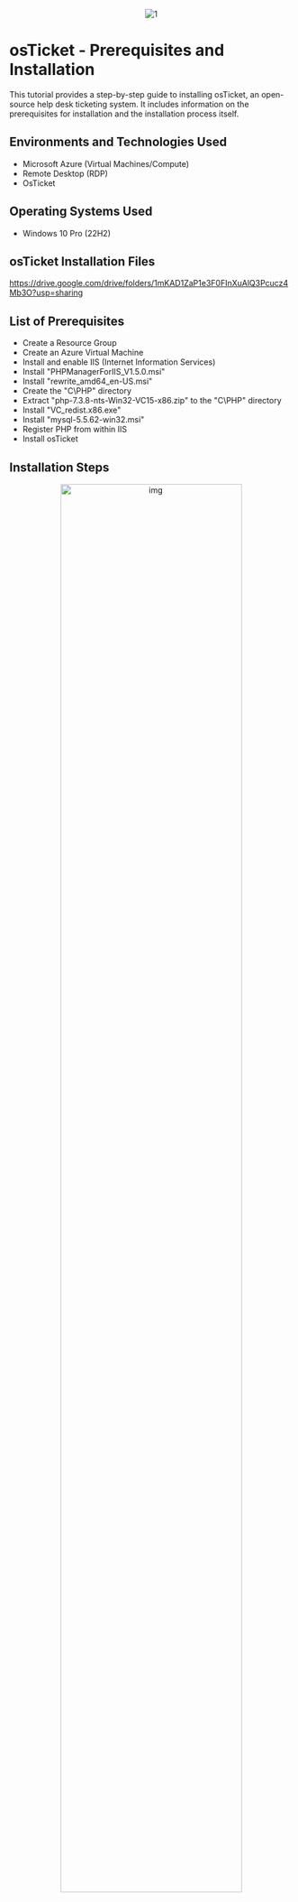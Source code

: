 <p align="center">
<img src="https://i.imgur.com/SIOPg5j.png" alt="1"/>
</p>

<h1>osTicket - Prerequisites and Installation</h1>

This tutorial provides a step-by-step guide to installing osTicket, an open-source help desk ticketing system. It includes information on the prerequisites for installation and the installation process itself.

<h2>Environments and Technologies Used</h2>

- Microsoft Azure (Virtual Machines/Compute) 
- Remote Desktop (RDP)
- OsTicket 

<h2>Operating Systems Used </h2>

- Windows 10 Pro (22H2)

<h2>osTicket Installation Files</h2>

https://drive.google.com/drive/folders/1mKAD1ZaP1e3F0FInXuAlQ3Pcucz4Mb3O?usp=sharing

<h2>List of Prerequisites</h2>

 - Create a Resource Group
 - Create an Azure Virtual Machine
 - Install and enable IIS (Internet Information Services)
 - Install "PHPManagerForIIS_V1.5.0.msi"
 - Install "rewrite_amd64_en-US.msi"
 - Create the "C\PHP" directory
 - Extract "php-7.3.8-nts-Win32-VC15-x86.zip" to the "C\PHP" directory
 - Install "VC_redist.x86.exe"
 - Install "mysql-5.5.62-win32.msi"
 - Register PHP from within IIS
 - Install osTicket


<h2>Installation Steps</h2>

<p align="center">
<img src="https://i.imgur.com/jJAiw1z.png" height="80%" width="80%" alt="img"/>
</p>

Go to your Azure portal https://portal.azure.com/ and login. In your Azure home page, click the search bar and search for "resource group". Click "Resource groups".

<p align="center">
<img src="https://i.imgur.com/q30fcm3.png" height="80%" width="80%" alt="img"/>
</p>

Click the "Create" tab at the top left.

<p align="center">
<img src="https://i.imgur.com/G0iY3xD.png" height="80%" width="80%" alt="img"/>
</p>

Select your Azure subscription, we will name the resource group "RG-osTicket". Select "(US) West US 3" for the Region, and click the "Review + create" tab at the bottom left. 

<p align="center">
<img src="https://i.imgur.com/kaWmyCc.png" height="80%" width="80%" alt="img"/>
</p>

Click the notification tab at the top right and confirm that the resource group "RG-osTick" has been created.

<p align="center">
<img src="https://i.imgur.com/yOJUCM3.png" height="80%" width="80%" alt="img"/>
</p>

Click the search bar and search for "virtual machine". Click "Virtual machines".

<p align="center">
<img src="https://i.imgur.com/FFhfzEL.png" height="80%" width="80%" alt="img"/>
</p>

Click the "Create" tab at the top left and select "Azure virtual machine".

<p align="center">
<img src="https://i.imgur.com/rKd4Hxw.png" height="80%" width="80%" alt="img"/>
</p>

Select your Azure subsription, select the resource group we created earlier "RG-osTicket", name the virtual machine "vm-osticket", select (US) West US 3 for the region, select "No infrastructure redundancy required" for the availability options, select "Standard" for Security type, select "Windows 10 Pro, version 22H2 - x64 Gen2 (free eligible services)" for Image, leave VM architecture as defualt, select "Standard_D4s_v3 - 4 vcpus, 16 GiB memory" for the Size. We will use "labuser" as the username, and make sure you use a unique password.

NOTE: Write down your username and password, we will need it later.

Leave "Public inbound ports" and select inbound ports" as default. Check the licensing box and click the Networking tab at the top.

<p align="center">
<img src="https://i.imgur.com/aUVAOqk.png" height="80%" width="80%" alt="img"/>
</p>

The Virtual network (NIC), Subnet, and Public IP will automatically be created for us, so make sure they all say (new). Leave every thing as default, and click "Review + create" tab at the bottom left. 

<p align="center">
<img src="https://i.imgur.com/IWBDQZj.png" height="80%" width="80%" alt="img"/>
</p>

The "Validation pass" message indicates that all of the required information has been provided and that the VM can be created. Go ahead an click the "Create" tab at the bottom left.

<p align="center">
<img src="https://i.imgur.com/RNQ208q.png" height="80%" width="80%" alt="img"/>
</p>

The "Validation is in progress" message indicates that the Virtual machine is being created and configured. This process can take several minutes.

<p align="center">
<img src="https://i.imgur.com/BZxxbil.png" height="80%" width="80%" alt="img"/>
</p>

The message "Your deployment is complete" means that the Azure virtual machine (VM) has been successfully created and configured.

<p align="center">
<img src="https://i.imgur.com/oV6Qwyj.png" height="80%" width="80%" alt="img"/>
</p>

Click the search bar, and click "Virtual machines".

<p align="center">
<img src="https://i.imgur.com/O8O0QBq.png" height="80%" width="80%" alt="img"/>
</p>

Click the virtual machine we just created.

<p align="center">
<img src="https://i.imgur.com/wGfGhSB.png" height="80%" width="80%" alt="img"/>
</p>

Copy the Public IP address.

<p align="center">
<img src="https://i.imgur.com/gChFsZc.png" height="80%" width="80%" alt="img"/>
</p>

On your local computer search box, search for "remote desktop", and click "Open"

<p align="center">
<img src="https://i.imgur.com/dDYXiBF.png" height="80%" width="80%" alt="img"/>
</p>

Paste your VMs Public IP address you copied and click the "Connect" button.

<p align="center">
<img src="https://i.imgur.com/neUPf5p.png" height="80%" width="80%" alt="img"/>
</p>

Click "More choices" > "Use a different account", go ahead and login with the username and password you used when you created your virtual machine, and click "Ok". 

<p align="center">
<img src="https://i.imgur.com/2ZPAvQj.png" height="80%" width="80%" alt="img"/>
</p>

We've now loged into our virtual machine. Select "No" for the options and click the "Accept" button.

<p align="center">
<img src="https://i.imgur.com/eRw8ia9.png" height="80%" width="80%" alt="img"/>
</p>

Select the "Yes" button.

Copy this link https://drive.google.com/drive/folders/1mKAD1ZaP1e3F0FInXuAlQ3Pcucz4Mb3O?usp=sharing 

This link contains all the installation files we will need. We will open it up inside the virtual machine because it's much easier to deal with there.

<p align="center">
<img src="https://i.imgur.com/R9bRAnY.png" height="80%" width="80%" alt="img"/>
</p>

In your virtual machine, double-click the "Microsoft Edge" application to open it.

<p align="center">
<img src="https://i.imgur.com/ARKjwcV.png" height="80%" width="80%" alt="img"/>
</p>

Click "Search without your data" > "Don't allow" > "Confirm and continue" > "Continue without this data" > "Confirm and start browsing". 

<p align="center">
<img src="https://i.imgur.com/rk6m5EW.png" height="80%" width="80%" alt="img"/>
</p>

Paste the link you copied in the search bar and press the Enter key. We will come back to this page later.

We will now install and enable IIS

<p align="center">
<img src="https://i.imgur.com/xvSMNcH.png" height="80%" width="80%" alt="img"/>
</p>

NOTE: Internet Information Services (IIS) is a web server that osTicket runs on. Microsoft created IIS, and it can be used to host a wide variety of websites and web applications.

Right-click the Start Menu and click "Run".

<p align="center">
<img src="https://i.imgur.com/jXSncgO.png" height="80%" width="80%" alt="img"/>
</p>

Type "control" and click the "Ok" button.

<p align="center">
<img src="https://i.imgur.com/PArDvYE.png" height="80%" width="80%" alt="img"/>
</p>

Click "Programs".

<p align="center">
<img src="https://i.imgur.com/x2YcYev.png" height="80%" width="80%" alt="img"/>
</p>

Click "Turn Windows features on or off".

<p align="center">
<img src="https://i.imgur.com/yxo745J.png" height="80%" width="80%" alt="img"/>
</p>

Scroll to "Internet Information Services" and check the box; click the plus (+) to expand it. Expand "World Wide Web Services", expand "Application Development Features", go ahead and check "CGI".

<p align="center">
<img src="https://i.imgur.com/UuVvmoH.png" height="80%" width="80%" alt="img"/>
</p>

Collaps "Application Development Features" and expand "Common HTTP Features". Make sure all the boxes are checked, and click the "Ok" button. 

<p align="center">
<img src="https://i.imgur.com/LZ7RzhM.png" height="80%" width="80%" alt="img"/>
</p>

The image above shows that the IIS web services are being installed.

<p align="center">
<img src="https://i.imgur.com/Qx022SW.png" height="80%" width="80%" alt="img"/>
</p>

IIS is now installed, click the "Close" button.

<p align="center">
<img src="https://i.imgur.com/7Ijcz0x.png" height="80%" width="80%" alt="img"/>
</p>

To confirm if IIS was actually installed on our VM, open Microsoft Edge, search for "127.0.0.1" on the search bar, and click Enter.

NOTE: "127.0.0.1" is the loopback address, which is a special IP address that maps to the local computer. It's essentially saying, "Try to load a webpage that's running off myself". So, it loaded the default IIS website, which confirms that the webservices are working.

If it loads a page like the one in the image above, it means the installation was successful.

<p align="center">
<img src="https://i.imgur.com/EppfODe.png" height="80%" width="80%" alt="img"/>
</p>

Next, we will download and install "PHPManagerForIIS_V1.5.0.msi".

Go back to the osTicket installation files web page, and click "PHPManagerForIIS_V1.5.0.msi".

<p align="center">
<img src="https://i.imgur.com/mgAXtVg.png" height="80%" width="80%" alt="img"/>
</p>

Click "Download".

<p align="center">
<img src="https://i.imgur.com/pCPkNq1.png" height="80%" width="80%" alt="img"/>
</p>

Disregard the warning and click "Download Anyway".

<p align="center">
<img src="https://i.imgur.com/cWtF26W.png" height="80%" width="80%" alt="img"/>
</p>

After it's downloaded, double-click "File Explore" in the taskbar.

<p align="center">
<img src="https://i.imgur.com/7b7NSYM.png" height="80%" width="80%" alt="img"/>
</p>

Click "Downloads" and double-click "PHPManagerForIIS_V1.5.0". PHPManagerForIIS_V1.5.0 installation window will pop up. Click "Next", select "I Agree" and click "Next" > "Close".

Close File Explorer.

<p align="center">
<img src="https://i.imgur.com/YLRxOsU.png" height="80%" width="80%" alt="img"/>
</p>

If you can't download any of the files, click the down arrow in the search bar, select "continue allowing automatic downloads of multiple files", and click "Done".

Go back to the osTicket installation files web page and download "rewrite_amd64_en-US.msi" just as we did for "PHPManagerForIIS_V1.5.0".

NOTE: The "rewrite_amd64_en-US.msi" allows osTicket to use URL rewriting. URL rewriting is a technique that allows us to change the way that URLs are displayed to users.

<p align="center">
<img src="https://i.imgur.com/GXvIgT5.png" height="80%" width="80%" alt="img"/>
</p>

After it's downloaded, click "File Explore" in the taskbar. Double-click "rewrite_amd64_en-US", check the license agreement box, and click "Next" > "Install" > "Finish".

<p align="center">
<img src="https://i.imgur.com/CwWRA0w.png" height="80%" width="80%" alt="img"/>
</p>

Let's create the "C\PHP" directory.

Open File Explorer, click "This PC" and double-click "Windows C:". 

<p align="center">
<img src="https://i.imgur.com/JbiNrb7.png" height="80%" width="80%" alt="img"/>
</p>

In "Windows C:", right-click on an empty space, click "New", click "Folder".

<p align="center">
<img src="https://i.imgur.com/glMjIz4.png" height="80%" width="80%" alt="img"/>
</p>

Create a folder called "PHP"

<p align="center">
<img src="https://i.imgur.com/x53XakV.png" height="80%" width="80%" alt="img"/>
</p>

Next let's download "php-7.3.8-nts-Win32-VC15-x86.zip".

Dowload it just as we did for previous files.

<p align="center">
<img src="https://i.imgur.com/NcnbWFZ.png" height="80%" width="80%" alt="img"/>
</p>

Go back to File Explorer and right-click "php-7.3.8-nts-Win32-VC15-x86.zip". Click "Extract All".

<p align="center">
<img src="https://i.imgur.com/v5ctOpy.png" height="80%" width="80%" alt="img"/>
</p>

Click "Browse" > "This PC" and double-click "Windows C:", 

<p align="center">
<img src="https://i.imgur.com/QfA1eWV.png" height="80%" width="80%" alt="img"/>
</p>

Select "PHP" by clicking it once. Click the "Select Folder" button.

<p align="center">
<img src="https://i.imgur.com/ULRSYUq.png" height="80%" width="80%" alt="img"/>
</p>

After selecting "PHP", click "Extract". Close File Explorer

<p align="center">
<img src="https://i.imgur.com/Ab8XqyG.png" height="80%" width="80%" alt="img"/>
</p>

Next, let's download and install "VC_redist.x86.exe".

NOTE: "VC_redist.x86.exe" provides C++ runtime libraries (libraries that provide basic functionality for C++ programs, such as memory management, input/output, and string manipulation) that are required for osTicket to run

Go back to osTicket installation files web page and download "VC_redist.x86.exe". After it's downloaded, open File Explore, click on "Downloads", and double-click "VC_redist.x86.exe" to start the installation. Check the license agreement box and click "Install" > "Close".

<p align="center">
<img src="https://i.imgur.com/XcQxsWt.png" height="80%" width="80%" alt="img"/>
</p>

Next, we will download and install "mysql-5.5.62-win32.msi". 

Go back to osTicket installation files web page and download "mysql-5.5.62-win32.msi". Open File Explore, click on "Downloads", and double-click "mysql-5.5.62-win32.msi". Click "Next", check the license agreement box and click "Next" > "Typical install" > "Install" > "Finish".

<p align="center">
<img src="https://i.imgur.com/kN9pc0l.png" height="80%" width="80%" alt="img"/>
</p>

Now, we will configure MySQL. Click "Next" > "Standard Configuration" > "Next" > "Next".

Let's set up our root username and password. Our password will be "Password1". Click "Next" > "Execute" > "Finish".

<p align="center">
<img src="https://i.imgur.com/e4dJEyJ.png" height="80%" width="80%" alt="img"/>
</p>

Let's register PHP from within IIS

Search for "iis" in the search box, click "Run as administrator".

<p align="center">
<img src="https://i.imgur.com/lOf0OGk.png" height="80%" width="80%" alt="img"/>
</p>

Double-click "PHP Manager".

<p align="center">
<img src="https://i.imgur.com/o3D5FBm.png" height="80%" width="80%" alt="img"/>
</p>

Click "Register new PHP version" and click the three dots (...). Double-click "PHP"

<p align="center">
<img src="https://i.imgur.com/jS0jGP6.png" height="80%" width="80%" alt="img"/>
</p>

Select "php-cgi", and click "Open" > "Ok".

<p align="center">
<img src="https://i.imgur.com/s7e5CeS.png" height="80%" width="80%" alt="img"/>
</p>

Reload IIS Manager by clicking "vm-osticket" in the left pane, and click "Restart" in the right pane.

<p align="center">
<img src="https://i.imgur.com/khxs2mx.png" height="80%" width="80%" alt="img"/>
</p>

Let's install osTicket. Go back to the osTicket Installation Files web page and download "osTicket-v1.15.8.zip".

Open two File Explorer windows For the first window, double-click "This PC" > "Windows C:" > "inetpub" > "wwwroot".

For the second window, click "Downloads", double-click "osTicket-v1.15.8", and drag the "upload" folder to the "wwwroot" folder in the first File Explorer window.

<p align="center">
<img src="https://i.imgur.com/YEM4gWa.png" height="80%" width="80%" alt="img"/>
</p>

Let's rename the "upload" folder to "osTicket". 

Right-click the "upload" folder and click "Rename".

<p align="center">
<img src="https://i.imgur.com/5OcDCzB.png" height="80%" width="80%" alt="img"/>
</p>

It has now been renamed "osTicket". Reload IIS like we did earlier.

<p align="center">
<img src="https://i.imgur.com/hGZjJPc.png" height="80%" width="80%" alt="img"/>
</p>

In IIS Manager, expand "Sites" > "Default Web Sites" and click "osTicket".

<p align="center">
<img src="https://i.imgur.com/G2Jbwjx.png" height="80%" width="80%" alt="img"/>
</p>

The osTicket installer web page will pop up.

<p align="center">
<img src="https://i.imgur.com/FWEQqm2.png" height="80%" width="80%" alt="img"/>
</p>

Go back to IIS Manager. In "osTicket", double-click "PHP Manager".

<p align="center">
<img src="https://i.imgur.com/xVcDM8E.png" height="80%" width="80%" alt="img"/>
</p>

Click "Enable or disable an extention".

<p align="center">
<img src="https://i.imgur.com/6aqTQCo.png" height="80%" width="80%" alt="img"/>
</p>

Click "php_imap.dll", and click "Enable". Do the same for "php_intl.dll" and "php_opcache.dll".

<p align="center">
<img src="https://i.imgur.com/HFYozQP.png" height="80%" width="80%" alt="img"/>
</p>

Refresh the osTicket Installer web page and make sure some of the recommended extentions are marked green, like the image above.

<p align="center">
<img src="https://imgur.com/a/iUthwnD" height="80%" width="80%" alt="img"/>
</p>

Open File Explorer, click "This PC", double-click "Windows C:" > "inetpub" > "wwwroot" > "osTicket" > "include". Rename "ost-sampleconfig.php" to "ost-config.php"

<p align="center">
<img src="https://i.imgur.com/uJN26pK.png" height="80%" width="80%" alt="img"/>
</p>

Right-click "ost-config.php", and click "Properties".

<p align="center">
<img src="https://i.imgur.com/owJKXTl.png" height="80%" width="80%" alt="img"/>
</p>

Click "Security" > "Advanced" > "Disable inheritance" > "Remove all inherited permissions from this object".

<p align="center">
<img src="https://i.imgur.com/pb2scVQ.png" height="80%" width="80%" alt="img"/>
</p>

Click "Add" > "Select a principle", and type "Everyone" in the box. Click "Check Names" and click "Ok".

<p align="center">
<img src="https://i.imgur.com/WXR19cL.png" height="80%" width="80%" alt="img"/>
</p>

Check "Full control" and click "Ok". 

<p align="center">
<img src="https://i.imgur.com/15bPhpW.png" height="80%" width="80%" alt="img"/>
</p>

Click "Ok".

<p align="center">
<img src="https://i.imgur.com/kaLrzEi.png" height="80%" width="80%" alt="img"/>
</p>

Go back to osTict Installation Files web page and download "HeidiSQL_12.3.0.6589_Setup.exe.docx".

NOTE: "HeidiSQL_12.3.0.6589_Setup.exe.docx" allows us to connect to our SQL server.

Go to "Downloads" folder and double-click HeidiSQL_12.3.0.6589_Setup" to install it.

Select "I accept the agreement", and click "next" > "Next" > "Next" > "Next" > "Install" > "Finish" > "Skip". A new window will pop up.

<p align="center">
<img src="https://i.imgur.com/geYJqYI.png" height="80%" width="80%" alt="img"/>
</p>

We are going to create a new connection to the database in this window.

Click "New", type in your username and password (Password1), and click "Open". This is the password we used when we created the "MySQL Server".

<p align="center">
<img src="https://i.imgur.com/bFoGNDs.pn" height="80%" width="80%" alt="img"/>
</p>

We are now connected to MySQL Server.

<p align="center">
<img src="https://i.imgur.com/mOqxUUC.png" height="80%" width="80%" alt="img"/>
</p>

Let's go ahead and create a new database

Right-click "Unamed" and click "Create new" > "Database" 

<p align="center">
<img src="https://i.imgur.com/09oU3t5.png" height="80%" width="80%" alt="img"/>
</p>

Name your database "osTicket" and click "Ok".

<p align="center">
<img src="https://i.imgur.com/Zk5zNaq.png" height="80%" width="80%" alt="img"/>
</p>

As you can see from the image above, the osTicket database has now been created. Minimize the window

<p align="center">
<img src="https://i.imgur.com/e7Ilkyv.png" height="80%" width="80%" alt="img"/>
</p>

Go back to the osTicket Installation web page and click "Continue". Fill in the information, and make sure you use "root" as your username and "Password1" as your password. Click "Install".

<p align="center">
<img src="https://i.imgur.com/I0c3qWC.png" height="80%" width="80%" alt="img"/>
</p>

osTicket has now been installed.

<p align="center">
<img src="https://i.imgur.com/tdj0ZE1.png" height="80%" width="80%" alt="img"/>
</p>

Let's do some clean up. Open File Explorer, click "This PC", double-click "Windows C: > "inetpub" > "wwwroot" > "osTicket", right-click the "setup" folder, and click "delete".

<p align="center">
<img src="https://i.imgur.com/0VW416o.png" height="80%" width="80%" alt="img"/>
</p>

We will now set the permissions for the "ost-config.php" file to "Read only"

Open File Explorer, click "This PC" and double-click "Windows C: > "inetpub" > "wwwroot" > "osTicket" > "include". Right-click "ost-config.php", and click "Properties".

<p align="center">
<img src="https://i.imgur.com/Lap4wOb.png" height="80%" width="80%" alt="img"/>
</p>

Click "Security" > "Advanced", and select Everyone. Click "Edit", uncheck "Full control, Modify, Write", and click "Ok".

<p align="center">
<img src="https://i.imgur.com/Lap4wOb.png" height="80%" width="80%" alt="img"/>
</p>

Click "Apply", and click "Ok".

<p align="center">
<img src="https://i.imgur.com/ZsRVbQD.png" height="80%" width="80%" alt="img"/>
</p>

Click "Ok"















